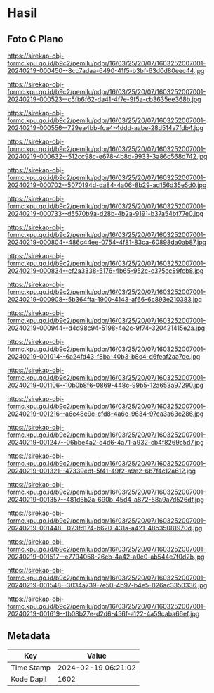 # Hasil

## Foto C Plano

https://sirekap-obj-formc.kpu.go.id/b9c2/pemilu/pdpr/16/03/25/20/07/1603252007001-20240219-000450--8cc7adaa-6490-41f5-b3bf-63d0d80eec44.jpg

https://sirekap-obj-formc.kpu.go.id/b9c2/pemilu/pdpr/16/03/25/20/07/1603252007001-20240219-000523--c5fb6f62-da41-4f7e-9f5a-cb3635ee368b.jpg

https://sirekap-obj-formc.kpu.go.id/b9c2/pemilu/pdpr/16/03/25/20/07/1603252007001-20240219-000556--729ea4bb-fca4-4ddd-aabe-28d514a7fdb4.jpg

https://sirekap-obj-formc.kpu.go.id/b9c2/pemilu/pdpr/16/03/25/20/07/1603252007001-20240219-000632--512cc98c-e678-4b8d-9933-3a86c568d742.jpg

https://sirekap-obj-formc.kpu.go.id/b9c2/pemilu/pdpr/16/03/25/20/07/1603252007001-20240219-000702--5070194d-da84-4a06-8b29-ad156d35e5d0.jpg

https://sirekap-obj-formc.kpu.go.id/b9c2/pemilu/pdpr/16/03/25/20/07/1603252007001-20240219-000733--d5570b9a-d28b-4b2a-9191-b37a54bf77e0.jpg

https://sirekap-obj-formc.kpu.go.id/b9c2/pemilu/pdpr/16/03/25/20/07/1603252007001-20240219-000804--486c44ee-0754-4f81-83ca-60898da0ab87.jpg

https://sirekap-obj-formc.kpu.go.id/b9c2/pemilu/pdpr/16/03/25/20/07/1603252007001-20240219-000834--cf2a3338-5176-4b65-952c-c375cc89fcb8.jpg

https://sirekap-obj-formc.kpu.go.id/b9c2/pemilu/pdpr/16/03/25/20/07/1603252007001-20240219-000908--5b364ffa-1900-4143-af66-6c893e210383.jpg

https://sirekap-obj-formc.kpu.go.id/b9c2/pemilu/pdpr/16/03/25/20/07/1603252007001-20240219-000944--d4d98c94-5198-4e2c-9f74-320421415e2a.jpg

https://sirekap-obj-formc.kpu.go.id/b9c2/pemilu/pdpr/16/03/25/20/07/1603252007001-20240219-001014--6a24fd43-f8ba-40b3-b8c4-d6feaf2aa7de.jpg

https://sirekap-obj-formc.kpu.go.id/b9c2/pemilu/pdpr/16/03/25/20/07/1603252007001-20240219-001106--10b0b8f6-0869-448c-99b5-12a653a97290.jpg

https://sirekap-obj-formc.kpu.go.id/b9c2/pemilu/pdpr/16/03/25/20/07/1603252007001-20240219-001216--a6e48e9c-cfd8-4a6e-9634-97ca3a63c286.jpg

https://sirekap-obj-formc.kpu.go.id/b9c2/pemilu/pdpr/16/03/25/20/07/1603252007001-20240219-001247--06bbe4a2-c4d6-4a71-a932-cb4f8269c5d7.jpg

https://sirekap-obj-formc.kpu.go.id/b9c2/pemilu/pdpr/16/03/25/20/07/1603252007001-20240219-001321--47339edf-5f41-49f2-a9e2-6b7f4c12a612.jpg

https://sirekap-obj-formc.kpu.go.id/b9c2/pemilu/pdpr/16/03/25/20/07/1603252007001-20240219-001357--481d6b2a-690b-45d4-a872-58a9a7d526df.jpg

https://sirekap-obj-formc.kpu.go.id/b9c2/pemilu/pdpr/16/03/25/20/07/1603252007001-20240219-001448--023fd174-b620-431a-a421-48b35081970d.jpg

https://sirekap-obj-formc.kpu.go.id/b9c2/pemilu/pdpr/16/03/25/20/07/1603252007001-20240219-001517--e7794058-26eb-4a42-a0e0-ab544e7f0d2b.jpg

https://sirekap-obj-formc.kpu.go.id/b9c2/pemilu/pdpr/16/03/25/20/07/1603252007001-20240219-001548--3034a739-7e50-4b97-b4e5-026ac3350336.jpg

https://sirekap-obj-formc.kpu.go.id/b9c2/pemilu/pdpr/16/03/25/20/07/1603252007001-20240219-001619--fb08b27e-d2d6-456f-a122-4a59caba66ef.jpg


## Metadata

| Key        | Value               |
| ---------- | ------------------- |
| Time Stamp | 2024-02-19 06:21:02 |
| Kode Dapil | 1602                |



